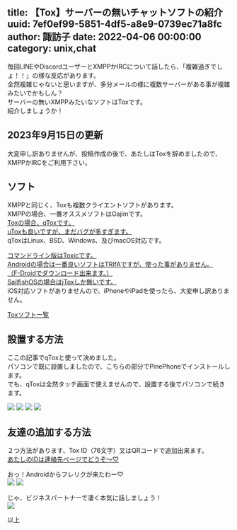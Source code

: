 title: 【Tox】サーバーの無いチャットソフトの紹介
uuid: 7ef0ef99-5851-4df5-a8e9-0739ec71a8fc
author: 諏訪子
date: 2022-04-06 00:00:00
category: unix,chat
----
毎回LINEやDiscordユーザーとXMPPかIRCについて話したら、「複雑過ぎでしょ！！」の様な反応があります。\
全然複雑じゃないと思いますが、多分メールの様に複数サーバーがある事が複雑みたいでかもしん？\
サーバーの無いXMPPみたいなソフトはToxです。\
紹介しましょうか！

## 2023年9月15日の更新

大変申し訳ありませんが、投稿作成の後で、あたしはToxを辞めましたので、XMPPかIRCをご利用下さい。

## ソフト

XMPPと同じく、Toxも複数クライエントソフトがあります。\
XMPPの場合、一番オススメソフトはGajimです。\
[Toxの場合、qToxです。](https://github.com/qTox/qTox)\
[uToxも良いですが、まだバグが多すぎます。](https://github.com/uTox/uTox)\
qToxはLinux、BSD、Windows、及びmacOS対応です。

[コマンドライン版はToxicです。](https://github.com/Jfreegman/toxic)\
[Androidの場合は一番良いソフトはTRIfAですが、使った事がありません。](https://github.com/zoff99/ToxAndroidRefImpl)\
[（F-Droidでダウンロード出来ます。）](https://f-droid.org/packages/com.zoffcc.applications.trifa/)\
[SailfishOSの場合はjToxしか無いです。](https://github.com/Almindor/harbour-jtox)\
iOS対応ソフトがありませんので、iPhoneやiPadを使ったら、大変申し訳ありません。

[Toxソフト一覧](https://wiki.tox.chat/clients)

## 設置する方法

ここの記事でqToxと使って決めました。\
パソコンで既に設置しましたので、こちらの部分でPinePhoneでインストールします。\
でも、qToxは全然タッチ画面で使えませんので、設置する後でパソコンで続きます。

![](https://ass.technicalsuwako.moe/tox1.png)
![](https://ass.technicalsuwako.moe/tox2.png)
![](https://ass.technicalsuwako.moe/tox3.png)
![](https://ass.technicalsuwako.moe/tox4.png)

## 友達の追加する方法

２つ方法があります、Tox ID（76文字）又はQRコードで追加出来ます。\
[あたしのIDは連絡先ページでどうぞ〜♡](/contact.xhtml)

おっ！Androidからフレリクが来たわー♡\
![](https://ass.technicalsuwako.moe/tox5.png)
![](https://ass.technicalsuwako.moe/tox6.png)

じゃ、ビジネスパートナーで凄く本気に話しましょう！\
![](https://ass.technicalsuwako.moe/tox7.png)

以上
